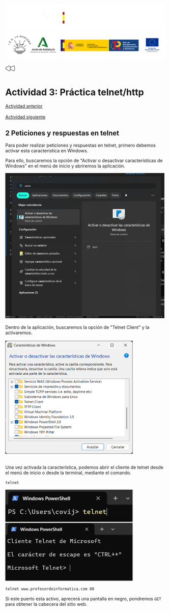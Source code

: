 ![](/.resGen/_bannerD.png#gh-dark-mode-only)
![](/.resGen/_bannerL.png#gh-light-mode-only)

<a href="/Tema0/readme.md"><img src="/.resGen/_back.svg" width="30"></a>

# Actividad 3: Práctica telnet/http

[Actividad anterior](0.2.md)
&emsp;&emsp;&emsp;&emsp;&emsp;&emsp;&emsp;&emsp;&emsp;&emsp;&emsp;&emsp;&emsp;&emsp;&emsp;&emsp;&emsp;&emsp;&emsp;&emsp;&emsp;&emsp;&emsp;&emsp;&emsp;&emsp;&emsp;&emsp;&emsp;&emsp;&emsp;&emsp;&emsp;
[Actividad siguiente](0.4.md)

## 2 Peticiones y respuestas en telnet

Para poder realizar peticiones y respuestas en telnet, primero debemos activar esta caracteristica en Windows.

Para ello, buscaremos la opción de "Activar o desactivar características de Windows" en el menú de inicio y abriremos la aplicación.

<img src="img/0.3.1.png" width="500">

<br>
<br>
Dentro de la aplicación, buscaremos la opción de "Telnet Client" y la activaremos.
<br>
<br>

<img src="img/0.3.2.png" width="400">

<br>
<br>

Una vez activada la característica, podemos abrir el cliente de telnet desde el menú de inicio o desde la terminal, mediante el comando.

``` cmd
telnet
```

<img src="img/0.3.3.png" width="400">

<img src="img/0.3.4.png" width="400">

``` cmd
telnet www.profesordeinformatica.com 80
```



Si este puerto esta activo, aprecerá una pantalla en negro, pondremos ``GET`` para obtener la cabecera del sitio web.